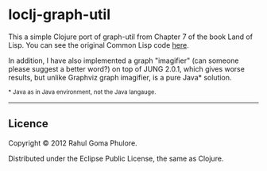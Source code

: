 # loclj-graph-util

This a simple Clojure port of graph-util from Chapter 7 of the book Land of Lisp. You can see the original
Common Lisp code [here](http://landoflisp.com/graph-util.lisp). 

In addition, I have also implemented a graph "imagifier" (can someone please suggest a better word?) on top
of JUNG 2.0.1, which gives worse results, but unlike Graphviz graph imagifier, is a pure Java\* solution.

<sub>\* Java as in Java environment, not the Java langauge.</sub>

---

## Licence

Copyright © 2012 Rahul Goma Phulore.

Distributed under the Eclipse Public License, the same as Clojure.
